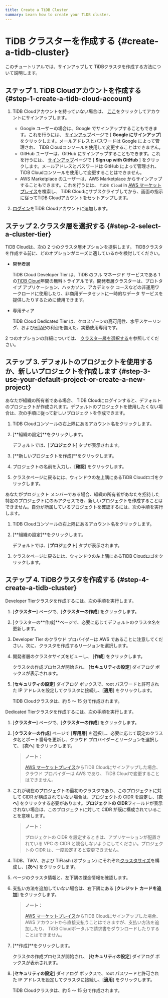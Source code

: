 ```yaml
---
title: Create a TiDB Cluster
summary: Learn how to create your TiDB cluster.
---
```


# TiDB クラスターを作成する {#create-a-tidb-cluster}

このチュートリアルでは、サインアップして TiDBクラスタを作成する方法について説明します。

## ステップ 1. TiDB Cloudアカウントを作成する {#step-1-create-a-tidb-cloud-account}

1.  TiDB Cloudアカウントを持っていない場合は、 [ここ](https://tidbcloud.com/signup)をクリックしてアカウントにサインアップします。

    -   Google ユーザーの場合は、Google でサインアップすることもできます。これを行うには、 [サインアップ](https://tidbcloud.com/signup)ページで [ **Google にサインアップ**] をクリックします。メールアドレスとパスワードは Google によって管理され、 TiDB Cloudコンソールを使用して変更することはできません。
    -   GitHub ユーザーは、GitHub にサインアップすることもできます。これを行うには、 [サインアップ](https://tidbcloud.com/signup)ページで [ **Sign up with GitHub** ] をクリックします。メールアドレスとパスワードは GitHub によって管理され、 TiDB Cloudコンソールを使用して変更することはできません。
    -   AWS Marketplace のユーザーは、AWS Marketplace からサインアップすることもできます。これを行うには、 `TiDB Cloud` in [AWS マーケットプレイス](https://aws.amazon.com/marketplace)を検索し、 TiDB Cloudにサブスクライブしてから、画面の指示に従ってTiDB Cloudアカウントをセットアップします。

2.  [ログイン](https://tidbcloud.com/)をTiDB Cloudアカウントに追加します。

## ステップ 2.クラスタ層を選択する {#step-2-select-a-cluster-tier}

TiDB Cloudは、次の 2 つのクラスタ層オプションを提供します。 TiDBクラスタを作成する前に、どのオプションがニーズに適しているかを検討してください。

-   開発者層

    TiDB Cloud Developer Tier は、TiDB のフル マネージド サービスである 1 の[TiDB Cloud](https://pingcap.com/products/tidbcloud)年間の無料トライアルです。開発者層クラスターは、プロトタイプ アプリケーション、ハッカソン、アカデミック コースなどの非運用ワークロードに使用したり、非商用データセットに一時的なデータ サービスを提供したりするために使用できます。

-   専用ティア

    TiDB Cloud Dedicated Tier は、クロスゾーンの高可用性、水平スケーリング、および[HTAP](https://en.wikipedia.org/wiki/Hybrid_transactional/analytical_processing)の利点を備えた、実動使用専用です。

2 つのオプションの詳細については、 [クラスター層を選択する](/tidb-cloud/select-cluster-tier.md)を参照してください。

## ステップ 3. デフォルトのプロジェクトを使用するか、新しいプロジェクトを作成します {#step-3-use-your-default-project-or-create-a-new-project}

あなたが組織の所有者である場合、 TiDB Cloudにログインすると、デフォルトのプロジェクトが作成されます。デフォルトのプロジェクトを使用したくない場合は、次の手順に従って新しいプロジェクトを作成できます。

1.  TiDB Cloudコンソールの右上隅にあるアカウント名をクリックします。

2.  [**組織の設定]**をクリックします。

    デフォルトでは、[**プロジェクト**] タブが表示されます。

3.  [**新しいプロジェクトを作成]**をクリックします。

4.  プロジェクトの名前を入力し、[**確認**] をクリックします。

5.  クラスタページに戻るには、ウィンドウの左上隅にあるTiDB Cloudロゴをクリックします。

あなたがプロジェクト メンバーである場合、組織の所有者があなたを招待した特定のプロジェクトにのみアクセスでき、新しいプロジェクトを作成することはできません。自分が所属しているプロジェクトを確認するには、次の手順を実行します。

1.  TiDB Cloudコンソールの右上隅にあるアカウント名をクリックします。

2.  [**組織の設定]**をクリックします。

    デフォルトでは、[**プロジェクト**] タブが表示されます。

3.  クラスタページに戻るには、ウィンドウの左上隅にあるTiDB Cloudロゴをクリックします。

## ステップ 4. TiDBクラスタを作成する {#step-4-create-a-tidb-cluster}

<SimpleTab>
<div label="Developer Tier">

Developer Tierクラスタを作成するには、次の手順を実行します。

1.  [**クラスター**] ページで、[<strong>クラスターの作成</strong>] をクリックします。

2.  [クラスターの**作成]**ページで、必要に応じてデフォルトのクラスタ名を更新します。

3.  Developer Tier のクラウド プロバイダーは AWS であることに注意してください。次に、クラスタを作成するリージョンを選択します。

4.  開発者層のクラスタサイズをビューし、 [**作成**] をクリックします。

    クラスタの作成プロセスが開始され、 **[セキュリティの設定**] ダイアログ ボックスが表示されます。

5.  [**セキュリティの設定**] ダイアログ ボックスで、root パスワードと許可された IP アドレスを設定してクラスタに接続し、[<strong>適用</strong>] をクリックします。

    TiDB Cloudクラスタは、約 5 ～ 15 分で作成されます。

</div>

<div label="Dedicated Tier">

Dedicated Tierクラスタを作成するには、次の手順を実行します。

1.  [**クラスター**] ページで、[<strong>クラスターの作成</strong>] をクリックします。

2.  [**クラスターの作成**] ページで [<strong>専用層</strong>] を選択し、必要に応じて既定のクラスタ名とポート番号を更新し、クラウド プロバイダーとリージョンを選択して、 [<strong>次へ</strong>] をクリックします。

    > **ノート：**
    >
    > [AWS マーケットプレイス](https://aws.amazon.com/marketplace)からTiDB Cloudにサインアップした場合、クラウド プロバイダーは AWS であり、 TiDB Cloudで変更することはできません。

3.  これが現在のプロジェクトの最初のクラスタであり、このプロジェクトに対して CIDR が構成されていない場合は、プロジェクトの CIDR を設定し、[**次へ**] をクリックする必要があります。<strong>プロジェクトの CIDR</strong>フィールドが表示されない場合は、このプロジェクトに対して CIDR が既に構成されていることを意味します。

    > **ノート：**
    >
    > プロジェクトの CIDR を設定するときは、アプリケーションが配置されている VPC の CIDR と競合しないようにしてください。プロジェクトの CIDR は、一度設定すると変更できません。

4.  TiDB、TiKV、および TiFlash (オプション) にそれぞれ[クラスタサイズ](/tidb-cloud/size-your-cluster.md)を構成し、[**次へ**] をクリックします。

5.  ページのクラスタ情報と、左下隅の課金情報を確認します。

6.  支払い方法を追加していない場合は、右下隅にある [**クレジット カードを追加**] をクリックします。

    > **ノート：**
    >
    > [AWS マーケットプレイス](https://aws.amazon.com/marketplace)からTiDB Cloudにサインアップした場合、AWS アカウントから直接支払うことはできますが、支払い方法を追加したり、 TiDB Cloudポータルで請求書をダウンロードしたりすることはできません。

7.  [**作成]**をクリックします。

    クラスタの作成プロセスが開始され、 **[セキュリティの設定**] ダイアログ ボックスが表示されます。

8.  [**セキュリティの設定**] ダイアログ ボックスで、root パスワードと許可された IP アドレスを設定してクラスタに接続し、[<strong>適用</strong>] をクリックします。

    TiDB Cloudクラスタは、約 5 ～ 15 分で作成されます。

</div>
</SimpleTab>
